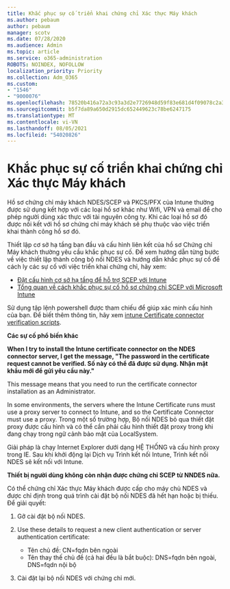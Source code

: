 ```yaml
---
title: Khắc phục sự cố triển khai chứng chỉ Xác thực Máy khách
ms.author: pebaum
author: pebaum
manager: scotv
ms.date: 07/28/2020
ms.audience: Admin
ms.topic: article
ms.service: o365-administration
ROBOTS: NOINDEX, NOFOLLOW
localization_priority: Priority
ms.collection: Adm_O365
ms.custom:
- "1546"
- "9000076"
ms.openlocfilehash: 78520b416a72a3c93a3d2e7726948d59f83e681d4f09078c2a3cefac7bf1db3d
ms.sourcegitcommit: b5f7da89a650d2915dc652449623c78be6247175
ms.translationtype: MT
ms.contentlocale: vi-VN
ms.lasthandoff: 08/05/2021
ms.locfileid: "54020826"
---
```

# <a name="troubleshooting-client-authentication-certificate-deployment"></a>Khắc phục sự cố triển khai chứng chỉ Xác thực Máy khách

Hồ sơ chứng chỉ máy khách NDES/SCEP và PKCS/PFX của Intune thường được sử dụng kết hợp với các loại hồ sơ khác như Wifi, VPN và email để cho phép người dùng xác thực với tài nguyên công ty. Khi các loại hồ sơ đó được nối kết với hồ sơ chứng chỉ máy khách sẽ phụ thuộc vào việc triển khai thành công hồ sơ đó.

Thiết lập cơ sở hạ tầng ban đầu và cấu hình liên kết của hồ sơ Chứng chỉ Máy khách thường yêu cầu khắc phục sự cố. Để xem hướng dẫn từng bước về việc thiết lập thành công bộ nối NDES và hướng dẫn khắc phục sự cố để cách ly các sự cố với việc triển khai chứng chỉ, hãy xem: 

- [Đặt cấu hình cơ sở hạ tầng để hỗ trợ SCEP với Intune](https://support.microsoft.com/help/4459540/troubleshoot-ndes-configuration-for-use-with-intune)
- [Tổng quan về cách khắc phục sự cố hồ sơ chứng chỉ SCEP với Microsoft Intune](https://support.microsoft.com/help/4457481/troubleshooting-scep-certificate-profile-deployment-in-intune)

Sử dụng tập lệnh powershell được tham chiếu để giúp xác minh cấu hình của bạn. Để biết thêm thông tin, hãy xem [intune Certificate connector verification scripts](https://github.com/microsoftgraph/powershell-intune-samples/tree/master/CertificationAuthority).

  
**Các sự cố phổ biến khác**

**When I try to install the Intune certificate connector on the NDES connector server, I get the message, "The password in the certificate request cannot be verified. Số này có thể đã được sử dụng. Nhận mật khẩu mới để gửi yêu cầu này."**  

This message means that you need to run the certificate connector installation as an Administrator.

In some environments, the servers where the Intune Certificate runs must use a proxy server to connect to Intune, and so the Certificate Connector must use a proxy. Trong một số trường hợp, Bộ nối NDES bỏ qua thiết đặt proxy được cấu hình và có thể cần phải cấu hình thiết đặt proxy trong khi đang chạy trong ngữ cảnh bảo mật của LocalSystem. 
 
Giải pháp là chạy Internet Explorer dưới dạng HỆ THỐNG và cấu hình proxy trong IE. Sau khi khởi động lại Dịch vụ Trình kết nối Intune, Trình kết nối NDES sẽ kết nối với Intune.

**Thiết bị người dùng không còn nhận được chứng chỉ SCEP từ NNDES nữa.**

Có thể chứng chỉ Xác thực Máy khách được cấp cho máy chủ NDES và được chỉ định trong quá trình cài đặt bộ nối NDES đã hết hạn hoặc bị thiếu. Để giải quyết: 
 
1. Gỡ cài đặt bộ nối NDES.  
2. Use these details to request a new client authentication or server authentication certificate: 
 
    - Tên chủ đề: CN=fqdn bên ngoài  
    - Tên thay thế chủ đề (cả hai đều là bắt buộc): DNS=fqdn bên ngoài, DNS=fqdn nội bộ 
 
3. Cài đặt lại bộ nối NDES với chứng chỉ mới.